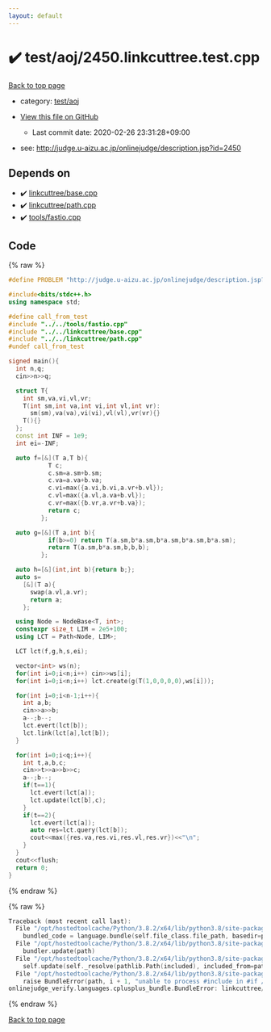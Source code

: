 ```yaml
---
layout: default
---
```


<!-- mathjax config similar to math.stackexchange -->
<script type="text/javascript" async
  src="https://cdnjs.cloudflare.com/ajax/libs/mathjax/2.7.5/MathJax.js?config=TeX-MML-AM_CHTML">
</script>
<script type="text/x-mathjax-config">
  MathJax.Hub.Config({
    TeX: { equationNumbers: { autoNumber: "AMS" }},
    tex2jax: {
      inlineMath: [ ['$','$'] ],
      processEscapes: true
    },
    "HTML-CSS": { matchFontHeight: false },
    displayAlign: "left",
    displayIndent: "2em"
  });
</script>

<script type="text/javascript" src="https://cdnjs.cloudflare.com/ajax/libs/jquery/3.4.1/jquery.min.js"></script>
<script src="https://cdn.jsdelivr.net/npm/jquery-balloon-js@1.1.2/jquery.balloon.min.js" integrity="sha256-ZEYs9VrgAeNuPvs15E39OsyOJaIkXEEt10fzxJ20+2I=" crossorigin="anonymous"></script>
<script type="text/javascript" src="../../../assets/js/copy-button.js"></script>
<link rel="stylesheet" href="../../../assets/css/copy-button.css" />


# :heavy_check_mark: test/aoj/2450.linkcuttree.test.cpp

<a href="../../../index.html">Back to top page</a>

* category: <a href="../../../index.html#0d0c91c0cca30af9c1c9faef0cf04aa9">test/aoj</a>
* <a href="{{ site.github.repository_url }}/blob/master/test/aoj/2450.linkcuttree.test.cpp">View this file on GitHub</a>
    - Last commit date: 2020-02-26 23:31:28+09:00


* see: <a href="http://judge.u-aizu.ac.jp/onlinejudge/description.jsp?id=2450">http://judge.u-aizu.ac.jp/onlinejudge/description.jsp?id=2450</a>


## Depends on

* :heavy_check_mark: <a href="../../../library/linkcuttree/base.cpp.html">linkcuttree/base.cpp</a>
* :heavy_check_mark: <a href="../../../library/linkcuttree/path.cpp.html">linkcuttree/path.cpp</a>
* :heavy_check_mark: <a href="../../../library/tools/fastio.cpp.html">tools/fastio.cpp</a>


## Code

<a id="unbundled"></a>
{% raw %}
```cpp
#define PROBLEM "http://judge.u-aizu.ac.jp/onlinejudge/description.jsp?id=2450"

#include<bits/stdc++.h>
using namespace std;

#define call_from_test
#include "../../tools/fastio.cpp"
#include "../../linkcuttree/base.cpp"
#include "../../linkcuttree/path.cpp"
#undef call_from_test

signed main(){
  int n,q;
  cin>>n>>q;

  struct T{
    int sm,va,vi,vl,vr;
    T(int sm,int va,int vi,int vl,int vr):
      sm(sm),va(va),vi(vi),vl(vl),vr(vr){}
    T(){}
  };
  const int INF = 1e9;
  int ei=-INF;

  auto f=[&](T a,T b){
           T c;
           c.sm=a.sm+b.sm;
           c.va=a.va+b.va;
           c.vi=max({a.vi,b.vi,a.vr+b.vl});
           c.vl=max({a.vl,a.va+b.vl});
           c.vr=max({b.vr,a.vr+b.va});
           return c;
         };

  auto g=[&](T a,int b){
           if(b>=0) return T(a.sm,b*a.sm,b*a.sm,b*a.sm,b*a.sm);
           return T(a.sm,b*a.sm,b,b,b);
         };

  auto h=[&](int,int b){return b;};
  auto s=
    [&](T a){
      swap(a.vl,a.vr);
      return a;
    };

  using Node = NodeBase<T, int>;
  constexpr size_t LIM = 2e5+100;
  using LCT = Path<Node, LIM>;

  LCT lct(f,g,h,s,ei);

  vector<int> ws(n);
  for(int i=0;i<n;i++) cin>>ws[i];
  for(int i=0;i<n;i++) lct.create(g(T(1,0,0,0,0),ws[i]));

  for(int i=0;i<n-1;i++){
    int a,b;
    cin>>a>>b;
    a--;b--;
    lct.evert(lct[b]);
    lct.link(lct[a],lct[b]);
  }

  for(int i=0;i<q;i++){
    int t,a,b,c;
    cin>>t>>a>>b>>c;
    a--;b--;
    if(t==1){
      lct.evert(lct[a]);
      lct.update(lct[b],c);
    }
    if(t==2){
      lct.evert(lct[a]);
      auto res=lct.query(lct[b]);
      cout<<max({res.va,res.vi,res.vl,res.vr})<<"\n";
    }
  }
  cout<<flush;
  return 0;
}

```
{% endraw %}

<a id="bundled"></a>
{% raw %}
```cpp
Traceback (most recent call last):
  File "/opt/hostedtoolcache/Python/3.8.2/x64/lib/python3.8/site-packages/onlinejudge_verify/docs.py", line 340, in write_contents
    bundled_code = language.bundle(self.file_class.file_path, basedir=pathlib.Path.cwd())
  File "/opt/hostedtoolcache/Python/3.8.2/x64/lib/python3.8/site-packages/onlinejudge_verify/languages/cplusplus.py", line 68, in bundle
    bundler.update(path)
  File "/opt/hostedtoolcache/Python/3.8.2/x64/lib/python3.8/site-packages/onlinejudge_verify/languages/cplusplus_bundle.py", line 282, in update
    self.update(self._resolve(pathlib.Path(included), included_from=path))
  File "/opt/hostedtoolcache/Python/3.8.2/x64/lib/python3.8/site-packages/onlinejudge_verify/languages/cplusplus_bundle.py", line 281, in update
    raise BundleError(path, i + 1, "unable to process #include in #if / #ifdef / #ifndef other than include guards")
onlinejudge_verify.languages.cplusplus_bundle.BundleError: linkcuttree/path.cpp: line 6: unable to process #include in #if / #ifdef / #ifndef other than include guards

```
{% endraw %}

<a href="../../../index.html">Back to top page</a>

